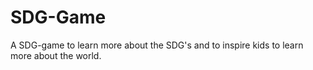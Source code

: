 # SDG-Game
A SDG-game to learn more about the SDG's and to inspire kids to learn more about the world.
